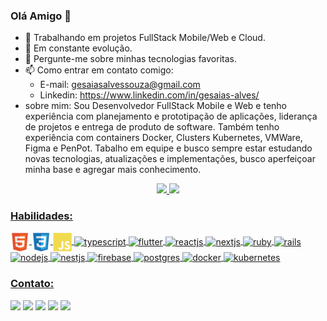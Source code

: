 ### Olá Amigo 👋

- 🔭 Trabalhando em projetos FullStack Mobile/Web e Cloud.
- 🌱 Em constante evolução.
- 💬 Pergunte-me sobre minhas tecnologias favoritas.
- 📫 Como entrar em contato comigo:
  - E-mail: gesaiasalvessouza@gmail.com
  - Linkedin: https://www.linkedin.com/in/gesaias-alves/
- sobre mim:
  Sou Desenvolvedor FullStack Mobile e Web e tenho experiência com planejamento e prototipação de aplicações, liderança de projetos e entrega de produto de software. Também tenho experiência com containers Docker, Clusters Kubernetes, VMWare, Figma e PenPot. Tabalho em equipe e busco sempre estar estudando novas tecnologias, atualizações e implementações, busco aperfeiçoar minha base e agregar mais conhecimento.

<div align="center">
  <a href="https://github.com/Gesaias">
  <img height="180em" src="https://github-readme-stats.vercel.app/api?username=Gesaias&show_icons=true&theme=dark&include_all_commits=true&count_private=true"/>
  <img height="180em" src="https://github-readme-stats.vercel.app/api/top-langs/?username=Gesaias&layout=compact&langs_count=7&theme=dark"/>
</div>

### Habilidades:
<div style="display: inline_block">
    <img align="center" alt="html" height="30" width="30" src="https://raw.githubusercontent.com/devicons/devicon/master/icons/html5/html5-original.svg">
    <img align="center" alt="css" height="30" width="30" src="https://raw.githubusercontent.com/devicons/devicon/master/icons/css3/css3-original.svg">
    <img align="center" alt="javascript" height="30" width="30" src="https://raw.githubusercontent.com/devicons/devicon/master/icons/javascript/javascript-plain.svg">
    <img align="center" alt="typescript" width="30" height="30" src="https://img.icons8.com/external-tal-revivo-shadow-tal-revivo/24/external-typescript-an-open-source-programming-language-developed-and-maintained-by-microsoft-logo-shadow-tal-revivo.png"/>
    <img align="center" alt="flutter" width="30" height="30" src="https://img.icons8.com/color/38/000000/flutter.png"/>
    <img align="center" alt="reactjs" width="30" height="30" src="https://img.icons8.com/external-tal-revivo-color-tal-revivo/24/external-react-a-javascript-library-for-building-user-interfaces-logo-color-tal-revivo.png" alt="external-react-a-javascript-library-for-building-user-interfaces-logo-color-tal-revivo"/>
    <img align="center" alt="nextjs" width="30" height="30" src="https://img.icons8.com/fluency/48/nextjs.png" />
    <img align="center" alt="ruby" width="30" height="30" src="https://img.icons8.com/color/40/000000/ruby-programming-language.png"/>
    <img align="center" alt="rails" src="https://img.icons8.com/external-tal-revivo-color-tal-revivo/48/000000/external-rails-a-server-side-web-application-framework-written-in-ruby-logo-color-tal-revivo.png"/>
    <img align="center" alt="nodejs" width="30" height="30" src="https://img.icons8.com/fluency/48/node-js.png"/>
    <img align="center" alt="nestjs" width="30" height="30" src="https://img.icons8.com/color/48/nestjs.png"/>
    <img align="center" alt="firebase" height="30" width="30" src="https://cdn.jsdelivr.net/gh/devicons/devicon/icons/firebase/firebase-plain.svg">
    <img align="center" alt="postgres" width="30" height="30" src="https://img.icons8.com/color/38/000000/postgreesql.png"/>
    <img align="center" alt="docker" width="30" height="30" src="https://img.icons8.com/external-those-icons-flat-those-icons/24/external-Docker-Logo-social-media-those-icons-flat-those-icons.png"/>
    <img align="center" alt="kubernetes" width="30" height="30" src="https://img.icons8.com/color/48/kubernetes.png"/>
  </div>
  
### Contato:
<div>
  <a href="https://api.whatsapp.com/send?phone=5569999425269&text=Ol%C3%A1%20venho%20do%20Git-Hub%2C%20voc%C3%AA%20est%C3%A1%20dispon%C3%ADvel%3F" target="_blank"><img src="https://img.shields.io/badge/WhatsApp-25D366?style=for-the-badge&logo=whatsapp&logoColor=white" target="_blank"></a>
  <a href="https://twitter.com/gesaias_dev" target="_blank"><img src="https://img.shields.io/badge/Twitter-1DA1F2?style=for-the-badge&logo=twitter&logoColor=white" target="_blank"></a>
  <a href = "mailto:gesaiasalvessouza@gmail.com"><img src="https://img.shields.io/badge/-Gmail-%23333?style=for-the-badge&logo=gmail&logoColor=white" target="_blank"></a>
  <a href="https://www.linkedin.com/in/gesaias-alves-80b66a169/" target="_blank"><img src="https://img.shields.io/badge/-LinkedIn-%230077B5?style=for-the-badge&logo=linkedin&logoColor=white" target="_blank"></a>   
  <a href="https://t.me/gesaiasalves" target="_blank"><img src="https://img.shields.io/badge/Telegram-2CA5E0?style=for-the-badge&logo=telegram&logoColor=white" target="_blank"></a> 
</div>
